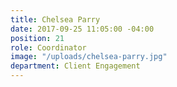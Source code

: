 ```yaml
---
title: Chelsea Parry
date: 2017-09-25 11:05:00 -04:00
position: 21
role: Coordinator
image: "/uploads/chelsea-parry.jpg"
department: Client Engagement
---
```

